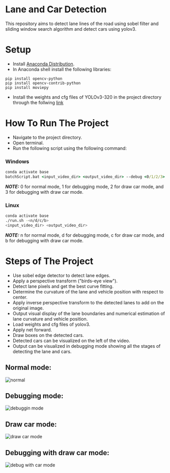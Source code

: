 # Lane and Car Detection
This repository aims to detect lane lines of the road using sobel filter and sliding window search algorithm and detect cars using yolov3.
# Setup
- Install [Anaconda Distribution](https://www.anaconda.com/products/distribution).
- In Anaconda shell install the following libraries:
```
pip install opencv-python
pip install opencv-contrib-python
pip install moviepy
```
- Install the weights and cfg files of YOLOv3-320 in the project directory through the follwing [link](https://pjreddie.com/darknet/yolo/)

# How To Run The Project
- Navigate to the project directory.
- Open terminal.
- Run the following script using the following command:

### Windows
```cmd
conda activate base
batchScript.bat <input_video_dir> <output_video_dir> --debug <0/1/2/3>
```
**_NOTE:_** 0 for normal mode, 1 for debugging mode, 2 for draw car mode, and 3 for debugging with draw car mode.

### Linux
```bash
conda activate base
./run.sh -<n/d/c/b>
<input_video_dir> <output_video_dir>
```
**_NOTE:_** n for normal mode, d for debugging mode, c for draw car mode, and b for debugging with draw car mode.

# Steps of The Project

- Use sobel edge detector to detect lane edges.
- Apply a perspective transform ("birds-eye view").
- Detect lane pixels and get the best curve fitting.
- Determine the curvature of the lane and vehicle position with respect to center.
- Apply inverse perspective transform to the detected lanes to add on the original image.
- Output visual display of the lane boundaries and numerical estimation of lane curvature and vehicle position.
- Load weights and cfg files of yolov3.
- Apply net forward.
- Draw boxes on the detected cars.
- Detected cars can be visualized on the left of the video.
- Output can be visualized in debugging mode showing all the stages of detecting the lane and cars.
 
## Normal mode:

![normal](https://user-images.githubusercontent.com/55032660/169923971-43b734d8-140e-4789-8fe9-3f2d70ee8e61.png "normal mode")

## Debugging mode:

![debuggin mode](https://user-images.githubusercontent.com/55032660/169924065-42aca7af-866a-465f-9c95-0ccd198492a6.png "dubugging mode")

## Draw car mode:

![draw car mode](https://user-images.githubusercontent.com/55032660/169924129-4120593d-13c3-4eac-bf45-bbddb4d884a6.png "draw car mode")

## Debugging with draw car mode:

![debug with car mode](https://user-images.githubusercontent.com/55032660/169924172-42ded626-36a6-4f42-80ae-b186fe635822.png "debugging with draw car mode")

